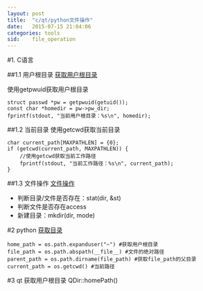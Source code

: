 ```yaml
---
layout: post
title:  "c/qt/python文件操作"
date:   2015-07-15 21:04:06
categories: tools
sid:    file_operation
---
```


#1. C语言

##1.1 用户根目录
[获取用户根目录](https://github.com/zhangshy/myTest/blob/master/linuxc/envParam/getHomePath.c)

使用getpwuid获取用户根目录

	struct passwd *pw = getpwuid(getuid());
    const char *homedir = pw->pw_dir;
    fprintf(stdout, "当前用户根目录：%s\n", homedir);

##1.2 当前目录
使用getcwd获取当前目录

	char current_path[MAXPATHLEN] = {0};
    if (getcwd(current_path, MAXPATHLEN)) {
        //使用getcwd获取当前工作路径
        fprintf(stdout, "当前工作路径：%s\n", current_path);
    }

##1.3 文件操作
[文件操作](https://github.com/zhangshy/myTest/blob/master/linuxc/envParam/fileDir.c)		

+ 判断目录/文件是否存在：stat(dir, &st)
+ 判断文件是否存在access
+ 新建目录：mkdir(dir, mode)

#2 python
[获取目录](https://github.com/zhangshy/myTest/blob/master/python/envParam/filePath.py)

	home_path = os.path.expanduser("~") #获取用户根目录
	file_path = os.path.abspath(__file__) #文件的绝对路径
	parent_path = os.path.dirname(file_path) #获取file_path的父目录
	current_path = os.getcwd() #当前路径

#3 qt
获取用户根目录 QDir::homePath()

